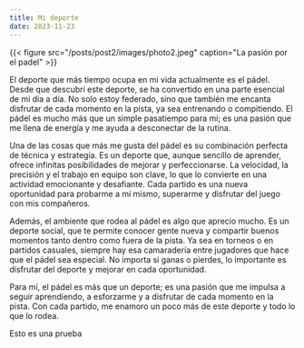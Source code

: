 ```yaml
---
title: Mi deporte
date: 2023-11-23
---
```


{{< figure src="/posts/post2/images/photo2.jpeg" caption="La pasión por el padel" >}}

El deporte que más tiempo ocupa en mi vida actualmente es el pádel. Desde que descubrí este deporte, se ha convertido en una parte esencial de mi día a día. No solo estoy federado, sino que también me encanta disfrutar de cada momento en la pista, ya sea entrenando o compitiendo. El pádel es mucho más que un simple pasatiempo para mí; es una pasión que me llena de energía y me ayuda a desconectar de la rutina.

Una de las cosas que más me gusta del pádel es su combinación perfecta de técnica y estrategia. Es un deporte que, aunque sencillo de aprender, ofrece infinitas posibilidades de mejorar y perfeccionarse. La velocidad, la precisión y el trabajo en equipo son clave, lo que lo convierte en una actividad emocionante y desafiante. Cada partido es una nueva oportunidad para probarme a mí mismo, superarme y disfrutar del juego con mis compañeros.

Además, el ambiente que rodea al pádel es algo que aprecio mucho. Es un deporte social, que te permite conocer gente nueva y compartir buenos momentos tanto dentro como fuera de la pista. Ya sea en torneos o en partidos casuales, siempre hay esa camaradería entre jugadores que hace que el pádel sea especial. No importa si ganas o pierdes, lo importante es disfrutar del deporte y mejorar en cada oportunidad.

Para mí, el pádel es más que un deporte; es una pasión que me impulsa a seguir aprendiendo, a esforzarme y a disfrutar de cada momento en la pista. Con cada partido, me enamoro un poco más de este deporte y todo lo que lo rodea.

Esto es una prueba